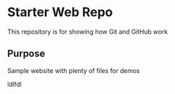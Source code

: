 # Starter Web Repo

This repository is for showing how Git and GitHub work

## Purpose

Sample website with plenty of files for demos

ldlfdl